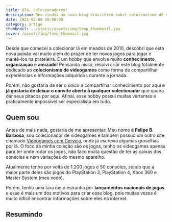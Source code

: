 ```yaml
---
title: Olá, colecionadores!
description: Bem-vindos ao novo blog brasileiro sobre colecionismo de videogames.
date: 2021-02-08 19:00:00
category: artigo
thumbnail: ../static/assets/img/temp_thumbnail.jpg
cover: /assets/img/temp_thumnail.jpg
---
```


Desde que comecei a colecionar lá em meados de 2010, descobri que esta nova paixão vai muito além do prazer de ter novos jogos para jogar e mantê-los na prateleira. É um hobby que envolve muito **conhecimento**, **organização** e **amizade**! Pensando nisso, resolvi criar este blog totalmente dedicado ao **colecionismo de videogames** como forma de compartilhar experiências e informações adquiridos durante a jornada.

Porém, não gostaria de ser o único a compartilhar conhecimento por aqui e **já gostaria de deixar o convite aberto à qualquer colecionador** que queira dar seus pitacos por aqui. Afinal, esse hobby possui muitas vertentes é praticamente impossível ser especialista em tudo.

## Quem sou

Antes de mais nada, gostaria de me apresentar. Meu nome é **Felipe B. Barbosa**, sou colecionador de videogames e também possuo um outro site chamado [Videogames com Cerveja](https:///www.vgscomcerveja.com.br), onde já escrevia algumas groselhas por lá. O foco da minha coleção são os jogos, tenho os videogames apenas para ter onde rodar os jogos, não faço muita questão de ter as caixas dos consoles e nem variações do mesmo aparelho. 

Atualmente tenho por volta de 1.200 jogos e 50 consoles, sendo que a maior parte deles são jogos do PlayStation 3, PlayStation 4, Xbox 360 e Master System (meu xodó).

Porém, tenho uma tara meio estranha por **lançamentos nacionais de jogos** e esse é mais um dos motivos para criar esse blog, pois muitas vezes é muito difícil encontrar informações sobre eles na internet.

## Resumindo

